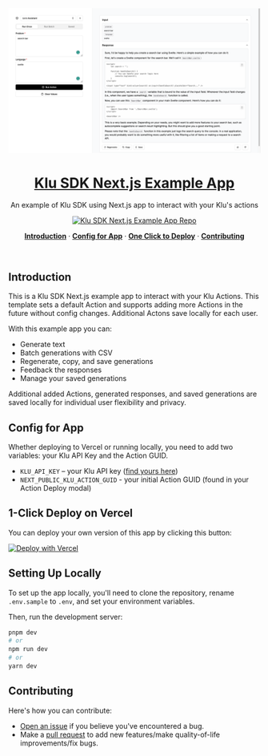 <a href="https://klu-nextjs.vercel.app/">
  <img alt="Klu SDK Next.js App Cover" src="app/og.png">
  <h1 align="center">Klu SDK Next.js Example App</h1>
</a>

<p align="center">
  An example of Klu SDK using Next.js app to interact with your Klu's actions
</p>

<p align="center">
  <a href="https://github.com/klu-ai/klu-nextjs"><img src="https://img.shields.io/github/stars/klu-ai/klu-nextjs?style=social" alt="Klu SDK Next.js Example App Repo"></a>
</p>

<p align="center">
  <a href="#introduction"><strong>Introduction</strong></a> ·
  <a href="#config-for-app"><strong>Config for App</strong></a> ·
  <a href="#1-click-deploy-on-vercel"><strong>One Click to Deploy</strong></a> ·
  <a href="#contributing"><strong>Contributing</strong></a> 
</p>
<br/>

## Introduction

This is a Klu SDK Next.js example app to interact with your Klu Actions. This template sets a default Action and supports adding more Actions in the future without config changes. Additional Actons save locally for each user.

With this example app you can:

- Generate text
- Batch generations with CSV
- Regenerate, copy, and save generations
- Feedback the responses
- Manage your saved generations

Additional added Actions, generated responses, and saved generations are saved locally for individual user flexibility and privacy.

## Config for App

Whether deploying to Vercel or running locally, you need to add two variables: your Klu API Key and the Action GUID.

- `KLU_API_KEY` – your Klu API key ([find yours here](https://app.klu.ai/current/settings/developers))
- `NEXT_PUBLIC_KLU_ACTION_GUID` - your initial Action GUID (found in your Action Deploy modal)

## 1-Click Deploy on Vercel

You can deploy your own version of this app by clicking this button:

[![Deploy with Vercel](https://vercel.com/button)](https://vercel.com/new/clone?repository-url=https%3A%2F%2Fgithub.com%2Fklu-ai%2Fklu-nextjs&env=KLU_API_KEY,NEXT_PUBLIC_KLU_ACTION_GUID&envDescription=Klu%20API%20Key&envLink=https%3A%2F%2Fdocs.klu.ai%2Fresources%2Fapi-basics%23authentication&project-name=klu-sdk-example-app&repository-name=klu-sdk-example-app&demo-title=Klu%20SDK%20Example%20App&demo-description=An%20example%20of%20Klu%20SDK%20using%20Next.js%20app%20to%20interact%20with%20Klu's%20actions&demo-url=https%3A%2F%2Fklu-nextjs.vercel.app%2F&demo-image=https%3A%2F%2Fklu-nextjs.vercel.app%2Fog.png)

## Setting Up Locally

To set up the app locally, you'll need to clone the repository, rename `.env.sample` to `.env`, and set your environment variables.

Then, run the development server:

```bash
pnpm dev
# or
npm run dev
# or
yarn dev
```

## Contributing

Here's how you can contribute:

- [Open an issue](https://github.com/klu-ai/klu-nextjs/issues) if you believe you've encountered a bug.
- Make a [pull request](https://github.com/klu-ai/klu-nextjs/pull) to add new features/make quality-of-life improvements/fix bugs.
